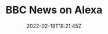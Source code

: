 ---
title: "BBC News on Alexa"
date: 2022-02-19T18:21:45Z
draft: false
type: link
weight: 3

thumbnail: "/img/thumbnail/voice-news.webp"
link: "https://www.bbc.co.uk/news/help-50068132"
---